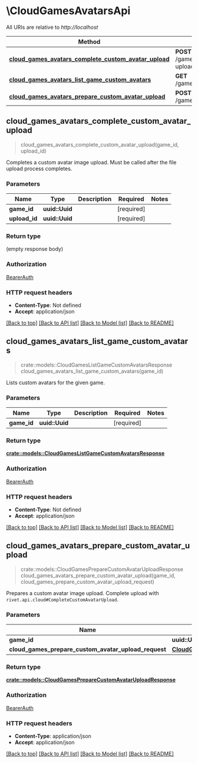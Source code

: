 # \CloudGamesAvatarsApi

All URIs are relative to *http://localhost*

Method | HTTP request | Description
------------- | ------------- | -------------
[**cloud_games_avatars_complete_custom_avatar_upload**](CloudGamesAvatarsApi.md#cloud_games_avatars_complete_custom_avatar_upload) | **POST** /games/{game_id}/avatar-upload/{upload_id}/complete | 
[**cloud_games_avatars_list_game_custom_avatars**](CloudGamesAvatarsApi.md#cloud_games_avatars_list_game_custom_avatars) | **GET** /games/{game_id}/avatars | 
[**cloud_games_avatars_prepare_custom_avatar_upload**](CloudGamesAvatarsApi.md#cloud_games_avatars_prepare_custom_avatar_upload) | **POST** /games/{game_id}/prepare | 



## cloud_games_avatars_complete_custom_avatar_upload

> cloud_games_avatars_complete_custom_avatar_upload(game_id, upload_id)


Completes a custom avatar image upload. Must be called after the file upload process completes.

### Parameters


Name | Type | Description  | Required | Notes
------------- | ------------- | ------------- | ------------- | -------------
**game_id** | **uuid::Uuid** |  | [required] |
**upload_id** | **uuid::Uuid** |  | [required] |

### Return type

 (empty response body)

### Authorization

[BearerAuth](../README.md#BearerAuth)

### HTTP request headers

- **Content-Type**: Not defined
- **Accept**: application/json

[[Back to top]](#) [[Back to API list]](../README.md#documentation-for-api-endpoints) [[Back to Model list]](../README.md#documentation-for-models) [[Back to README]](../README.md)


## cloud_games_avatars_list_game_custom_avatars

> crate::models::CloudGamesListGameCustomAvatarsResponse cloud_games_avatars_list_game_custom_avatars(game_id)


Lists custom avatars for the given game.

### Parameters


Name | Type | Description  | Required | Notes
------------- | ------------- | ------------- | ------------- | -------------
**game_id** | **uuid::Uuid** |  | [required] |

### Return type

[**crate::models::CloudGamesListGameCustomAvatarsResponse**](CloudGamesListGameCustomAvatarsResponse.md)

### Authorization

[BearerAuth](../README.md#BearerAuth)

### HTTP request headers

- **Content-Type**: Not defined
- **Accept**: application/json

[[Back to top]](#) [[Back to API list]](../README.md#documentation-for-api-endpoints) [[Back to Model list]](../README.md#documentation-for-models) [[Back to README]](../README.md)


## cloud_games_avatars_prepare_custom_avatar_upload

> crate::models::CloudGamesPrepareCustomAvatarUploadResponse cloud_games_avatars_prepare_custom_avatar_upload(game_id, cloud_games_prepare_custom_avatar_upload_request)


Prepares a custom avatar image upload. Complete upload with `rivet.api.cloud#CompleteCustomAvatarUpload`.

### Parameters


Name | Type | Description  | Required | Notes
------------- | ------------- | ------------- | ------------- | -------------
**game_id** | **uuid::Uuid** |  | [required] |
**cloud_games_prepare_custom_avatar_upload_request** | [**CloudGamesPrepareCustomAvatarUploadRequest**](CloudGamesPrepareCustomAvatarUploadRequest.md) |  | [required] |

### Return type

[**crate::models::CloudGamesPrepareCustomAvatarUploadResponse**](CloudGamesPrepareCustomAvatarUploadResponse.md)

### Authorization

[BearerAuth](../README.md#BearerAuth)

### HTTP request headers

- **Content-Type**: application/json
- **Accept**: application/json

[[Back to top]](#) [[Back to API list]](../README.md#documentation-for-api-endpoints) [[Back to Model list]](../README.md#documentation-for-models) [[Back to README]](../README.md)

